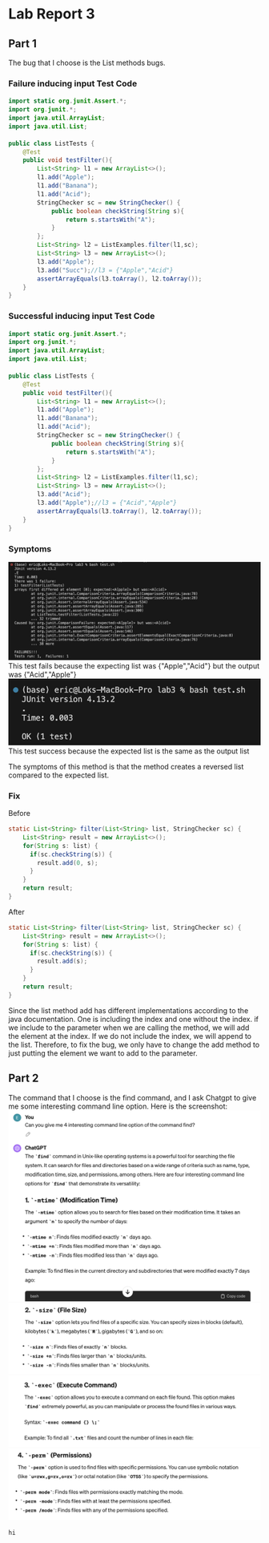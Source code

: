 # Lab Report 3
## Part 1
The bug that I choose is the List methods bugs.
### Failure inducing input Test Code
```java
import static org.junit.Assert.*;
import org.junit.*;
import java.util.ArrayList;
import java.util.List;

public class ListTests {
    @Test 
    public void testFilter(){
        List<String> l1 = new ArrayList<>();
        l1.add("Apple");
        l1.add("Banana");
        l1.add("Acid");
        StringChecker sc = new StringChecker() {
            public boolean checkString(String s){
                return s.startsWith("A");
            }
        };
        List<String> l2 = ListExamples.filter(l1,sc);
        List<String> l3 = new ArrayList<>();
        l3.add("Apple");
        l3.add("Succ");//l3 = {"Apple","Acid"}
        assertArrayEquals(l3.toArray(), l2.toArray());
    }
}
```

### Successful inducing input Test Code
```java
import static org.junit.Assert.*;
import org.junit.*;
import java.util.ArrayList;
import java.util.List;

public class ListTests {
    @Test 
    public void testFilter(){
        List<String> l1 = new ArrayList<>();
        l1.add("Apple");
        l1.add("Banana");
        l1.add("Acid");
        StringChecker sc = new StringChecker() {
            public boolean checkString(String s){
                return s.startsWith("A");
            }
        };
        List<String> l2 = ListExamples.filter(l1,sc);
        List<String> l3 = new ArrayList<>();
        l3.add("Acid");
        l3.add("Apple");//l3 = {"Acid","Apple"}
        assertArrayEquals(l3.toArray(), l2.toArray());
    }
}
```
### Symptoms
![Image](method1fails.png)
This test fails because the expecting list was {"Apple","Acid"} but the output was {"Acid","Apple"}
![Image](method1succ.png)
This test success because the expected list is the same as the output list

The symptoms of this method is that the method creates a reversed list compared to the expected list.

### Fix
Before
```java
static List<String> filter(List<String> list, StringChecker sc) {
    List<String> result = new ArrayList<>();
    for(String s: list) {
      if(sc.checkString(s)) {
        result.add(0, s);
      }
    }
    return result;
}
```

After
```java
static List<String> filter(List<String> list, StringChecker sc) {
    List<String> result = new ArrayList<>();
    for(String s: list) {
      if(sc.checkString(s)) {
        result.add(s);
      }
    }
    return result;
}
```
Since the list method add has different implementations according to the java documentation. One is including the index and one without the index. if we include to the parameter when we are calling the method, we will add the element at the index. If we do not include the index, we will append to the list. Therefore, to fix the bug, we only have to change the add method to just putting the element we want to add to the parameter. 

## Part 2
The command that I choose is the find command, and I ask Chatgpt to give me some interesting command line option.
Here is the screenshot:
![Image](chat1.png)
![Image](chat2.png)
![Image](chat3.png)
![Image](chat4.png)
```
hi
```
